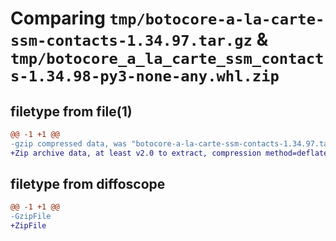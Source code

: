# Comparing `tmp/botocore-a-la-carte-ssm-contacts-1.34.97.tar.gz` & `tmp/botocore_a_la_carte_ssm_contacts-1.34.98-py3-none-any.whl.zip`

## filetype from file(1)

```diff
@@ -1 +1 @@
-gzip compressed data, was "botocore-a-la-carte-ssm-contacts-1.34.97.tar", last modified: Fri May  3 01:04:56 2024, max compression
+Zip archive data, at least v2.0 to extract, compression method=deflate
```

## filetype from diffoscope

```diff
@@ -1 +1 @@
-GzipFile
+ZipFile
```

